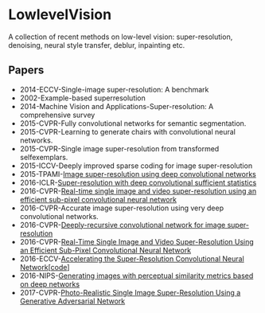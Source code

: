 # LowlevelVision
A collection of recent methods on low-level vision: super-resolution, denoising, neural style transfer, deblur, inpainting etc.
## Papers
- 2014-ECCV-Single-image super-resolution: A benchmark
- 2002-Example-based superresolution
- 2014-Machine Vision and Applications-Super-resolution: A comprehensive survey
- 2015-CVPR-Fully convolutional networks for semantic segmentation.
- 2015-CVPR-Learning to generate chairs with convolutional neural networks.
- 2015-CVPR-Single image super-resolution from transformed selfexemplars.
- 2015-ICCV-Deeply improved sparse coding for image super-resolution
- 2015-TPAMI-[Image super-resolution using deep convolutional networks](https://arxiv.org/pdf/1501.00092.pdf)
- 2016-ICLR-[Super-resolution with deep convolutional sufficient statistics](https://arxiv.org/abs/1511.05666)
- 2016-CVPR-[Real-time single image and video super-resolution using an efficient sub-pixel convolutional neural network]()
- 2016-CVPR-Accurate image super-resolution using very deep convolutional networks.
- 2016-CVPR-[Deeply-recursive convolutional network for image super-resolution](https://www.cv-foundation.org/openaccess/content_cvpr_2016/papers/Kim_Deeply-Recursive_Convolutional_Network_CVPR_2016_paper.pdf)
- 2016-CVPR-[Real-Time Single Image and Video Super-Resolution Using an Efficient Sub-Pixel Convolutional Neural Network](https://arxiv.org/abs/1609.05158)
- 2016-ECCV-[Accelerating the Super-Resolution Convolutional Neural Network](https://arxiv.org/abs/1608.00367)[[code](http://mmlab.ie.cuhk.edu.hk/projects/FSRCNN.html)]
- 2016-NIPS-[Generating images with perceptual similarity metrics based on deep networks](https://arxiv.org/abs/1602.02644)
- 2017-CVPR-[Photo-Realistic Single Image Super-Resolution Using a Generative Adversarial Network](https://arxiv.org/abs/1609.04802)

